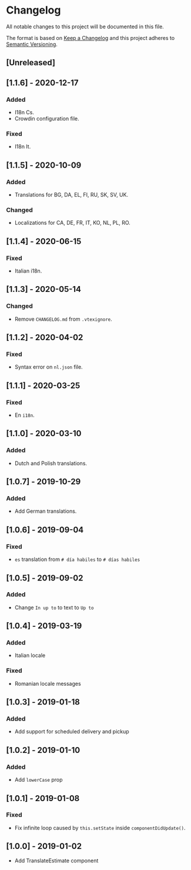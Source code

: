 # Changelog

All notable changes to this project will be documented in this file.

The format is based on [Keep a Changelog](http://keepachangelog.com/en/1.0.0/)
and this project adheres to [Semantic Versioning](http://semver.org/spec/v2.0.0.html).

## [Unreleased]

## [1.1.6] - 2020-12-17

### Added

- I18n Cs.
- Crowdin configuration file.

### Fixed

- I18n It.

## [1.1.5] - 2020-10-09
### Added
- Translations for BG, DA, EL, FI, RU, SK, SV, UK.

### Changed
- Localizations for CA, DE, FR, IT, KO, NL, PL, RO.

## [1.1.4] - 2020-06-15

### Fixed

- Italian i18n.

## [1.1.3] - 2020-05-14

### Changed

- Remove `CHANGELOG.md` from `.vtexignore`.

## [1.1.2] - 2020-04-02

### Fixed

- Syntax error on `nl.json` file.

## [1.1.1] - 2020-03-25

### Fixed

- En `i18n`.

## [1.1.0] - 2020-03-10

### Added

- Dutch and Polish translations.

## [1.0.7] - 2019-10-29

### Added

- Add German translations.

## [1.0.6] - 2019-09-04

### Fixed

- `es` translation from `# día habiles` to `# días habiles`

## [1.0.5] - 2019-09-02

### Added

- Change `In up to` to text to `Up to`

## [1.0.4] - 2019-03-19

### Added

- Italian locale

### Fixed

- Romanian locale messages

## [1.0.3] - 2019-01-18

### Added

- Add support for scheduled delivery and pickup

## [1.0.2] - 2019-01-10

### Added

- Add `lowerCase` prop

## [1.0.1] - 2019-01-08

### Fixed

- Fix infinite loop caused by `this.setState` inside `componentDidUpdate()`.

## [1.0.0] - 2019-01-02

- Add TranslateEstimate component
